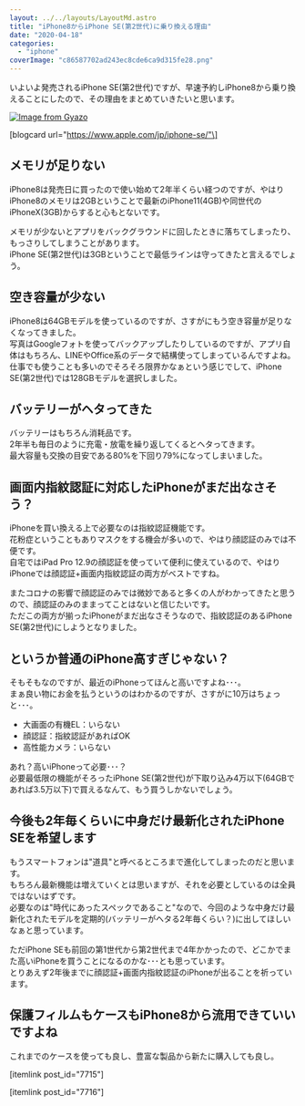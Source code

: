 ```yaml
---
layout: ../../layouts/LayoutMd.astro
title: "iPhone8からiPhone SE(第2世代)に乗り換える理由"
date: "2020-04-18"
categories: 
  - "iphone"
coverImage: "c86587702ad243ec8cde6ca9d315fe28.png"
---
```


いよいよ発売されるiPhone SE(第2世代)ですが、早速予約しiPhone8から乗り換えることにしたので、その理由をまとめていきたいと思います。

[![Image from Gyazo](/wp/images/c86587702ad243ec8cde6ca9d315fe28.png)](https://gyazo.com/c86587702ad243ec8cde6ca9d315fe28)

\[blogcard url="https://www.apple.com/jp/iphone-se/"\]

## メモリが足りない

iPhone8は発売日に買ったので使い始めて2年半くらい経つのですが、やはりiPhone8のメモリは2GBということで最新のiPhone11(4GB)や同世代のiPhoneX(3GB)からすると心もとないです。

メモリが少ないとアプリをバックグラウンドに回したときに落ちてしまったり、もっさりしてしまうことがあります。  
iPhone SE(第2世代)は3GBということで最低ラインは守ってきたと言えるでしょう。

## 空き容量が少ない

iPhone8は64GBモデルを使っているのですが、さすがにもう空き容量が足りなくなってきました。  
写真はGoogleフォトを使ってバックアップしたりしているのですが、アプリ自体はもちろん、LINEやOffice系のデータで結構使ってしまっているんですよね。  
仕事でも使うことも多いのでそろそろ限界かなぁという感じでして、iPhone SE(第2世代)では128GBモデルを選択しました。

## バッテリーがヘタってきた

バッテリーはもちろん消耗品です。  
2年半も毎日のように充電・放電を繰り返してくるとヘタってきます。  
最大容量も交換の目安である80%を下回り79%になってしまいました。

## 画面内指紋認証に対応したiPhoneがまだ出なさそう？

iPhoneを買い換える上で必要なのは指紋認証機能です。  
花粉症ということもありマスクをする機会が多いので、やはり顔認証のみでは不便です。  
自宅ではiPad Pro 12.9の顔認証を使っていて便利に使えているので、やはりiPhoneでは顔認証+画面内指紋認証の両方がベストですね。

またコロナの影響で顔認証のみでは微妙であると多くの人がわかってきたと思うので、顔認証のみのままってことはないと信じたいです。  
ただこの両方が揃ったiPhoneがまだ出なさそうなので、指紋認証のあるiPhone SE(第2世代)にしようとなりました。

## というか普通のiPhone高すぎじゃない？

そもそもなのですが、最近のiPhoneってほんと高いですよね･･･。  
まぁ良い物にお金を払うというのはわかるのですが、さすがに10万はちょっと･･･。

- 大画面の有機EL：いらない
- 顔認証：指紋認証があればOK
- 高性能カメラ：いらない

あれ？高いiPhoneって必要･･･？  
必要最低限の機能がそろったiPhone SE(第2世代)が下取り込み4万以下(64GBであれば3.5万以下)で買えるなんて、もう買うしかないでしょう。

## 今後も2年毎くらいに中身だけ最新化されたiPhone SEを希望します

もうスマートフォンは"道具"と呼べるところまで進化してしまったのだと思います。  
もちろん最新機能は増えていくとは思いますが、それを必要としているのは全員ではないはずです。  
必要なのは"時代にあったスペックであること"なので、今回のような中身だけ最新化されたモデルを定期的(バッテリーがヘタる2年毎くらい？)に出してほしいなぁと思っています。

ただiPhone SEも前回の第1世代から第2世代まで4年かかったので、どこかでまた高いiPhoneを買うことになるのかな･･･とも思っています。  
とりあえず2年後までに顔認証+画面内指紋認証のiPhoneが出ることを祈っています。

## 保護フィルムもケースもiPhone8から流用できていいですよね

これまでのケースを使っても良し、豊富な製品から新たに購入しても良し。

\[itemlink post\_id="7715"\]

\[itemlink post\_id="7716"\]
